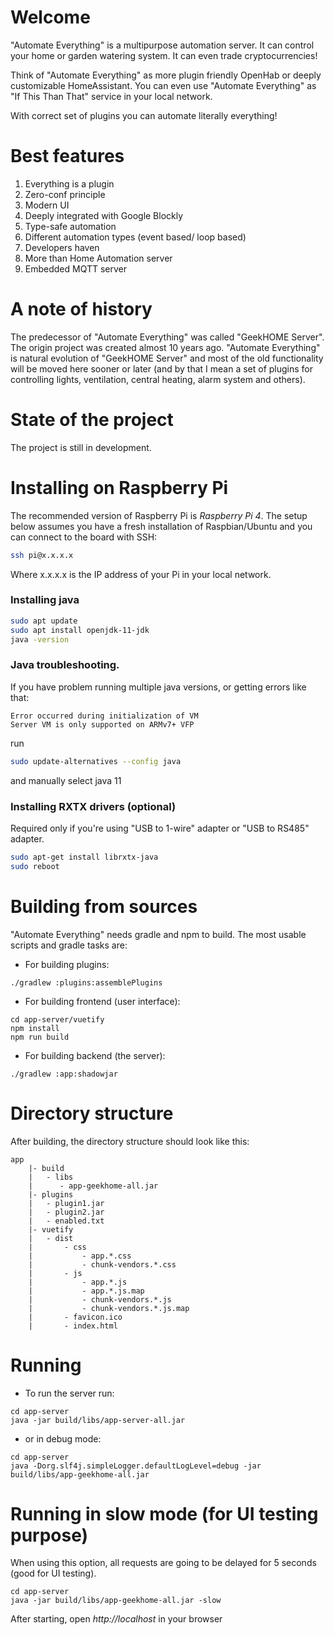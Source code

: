 # Welcome
"Automate Everything" is a multipurpose automation server. It can control your home or garden watering system. It can even trade cryptocurrencies! 

Think of "Automate Everything" as more plugin friendly OpenHab or deeply customizable HomeAssistant. You can even use "Automate Everything" as "If This Than That" service in your local network. 

With correct set of plugins you can automate literally everything!

# Best features
1. Everything is a plugin
2. Zero-conf principle
3. Modern UI
4. Deeply integrated with Google Blockly
5. Type-safe automation
6. Different automation types (event based/ loop based)
7. Developers haven
8. More than Home Automation server
9. Embedded MQTT server

# A note of history
The predecessor of "Automate Everything" was called "GeekHOME Server". The origin project was created almost 10 years ago. "Automate Everything" is natural evolution of "GeekHOME Server" and most of the old functionality will be moved here sooner or later (and by that I mean a set of plugins for controlling lights, ventilation, central heating, alarm system and others).

# State of the project
The project is still in development.

# Installing on Raspberry Pi
The recommended version of Raspberry Pi is *Raspberry Pi 4*.
The setup below assumes you have a fresh installation of Raspbian/Ubuntu and you can connect to the board with SSH:
```bash
ssh pi@x.x.x.x
```
Where x.x.x.x is the IP address of your Pi in your local network.

### Installing java
```bash
sudo apt update
sudo apt install openjdk-11-jdk
java -version
```

### Java troubleshooting.
If you have problem running multiple java versions, or getting errors like that:
```
Error occurred during initialization of VM
Server VM is only supported on ARMv7+ VFP
```
run
```bash 
sudo update-alternatives --config java
```
and manually select java 11

### Installing RXTX drivers (optional)
Required only if you're using "USB to 1-wire" adapter or "USB to RS485" adapter.
```bash
sudo apt-get install librxtx-java
sudo reboot
```

# Building from sources
"Automate Everything" needs gradle and npm to build. The most usable scripts and gradle tasks are:

* For building plugins:
```
./gradlew :plugins:assemblePlugins
```

* For building frontend (user interface):
```
cd app-server/vuetify
npm install
npm run build
```

* For building backend (the server):
```
./gradlew :app:shadowjar
```

# Directory structure
After building, the directory structure should look like this:
```
app
    |- build
    |   - libs
    |      - app-geekhome-all.jar
    |- plugins
    |   - plugin1.jar
    |   - plugin2.jar
    |   - enabled.txt
    |- vuetify
    |   - dist
    |       - css
    |           - app.*.css
    |           - chunk-vendors.*.css
    |       - js
    |           - app.*.js
    |           - app.*.js.map
    |           - chunk-vendors.*.js
    |           - chunk-vendors.*.js.map
    |       - favicon.ico
    |       - index.html
```

# Running
* To run the server run:
```
cd app-server
java -jar build/libs/app-server-all.jar
```
* or in debug mode:
```
cd app-server
java -Dorg.slf4j.simpleLogger.defaultLogLevel=debug -jar build/libs/app-geekhome-all.jar
```

# Running in slow mode (for UI testing purpose)
When using this option, all requests are going to be delayed for 5 seconds (good for UI testing).
```
cd app-server
java -jar build/libs/app-geekhome-all.jar -slow
```
After starting, open *http://localhost* in your browser